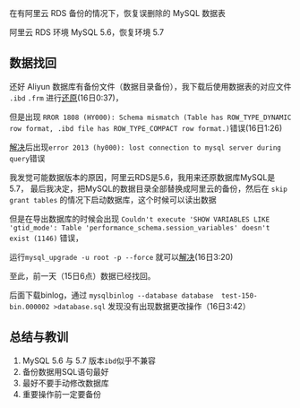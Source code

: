 在有阿里云 RDS 备份的情况下，恢复误删除的 MySQL 数据表

阿里云 RDS 环境 MySQL 5.6，恢复环境 5.7

## 数据找回

还好 Aliyun 数据库有备份文件（数据目录备份），我下载后使用数据表的对应文件 `.ibd` `.frm` 进行[还原](https://www.zixundingzhi.com/jizhu/4edb1d2fc656decd.html)(16日0:37)，

但是出现
`RROR 1808 (HY000): Schema mismatch (Table has ROW_TYPE_DYNAMIC row format, .ibd file has ROW_TYPE_COMPACT row format.)`错误(16日1:26)

[解决](http://veryyoung.me/blog/2016/06/21/restore-innodb-data-physical.html)后出现`error 2013 (hy000): lost connection to mysql server during query`错误

我发觉可能数据版本的原因，阿里云RDS是5.6，我用来还原数据库MySQL是5.7，
最后我决定，把MySQL的数据目录全部替换成阿里云的备份，然后在 `skip grant tables` 的情况下启动数据库，这个时候可以读出数据

但是在导出数据库的时候会出现 ```Couldn't execute 'SHOW VARIABLES LIKE 'gtid_mode': Table 'performance_schema.session_variables' doesn't exist (1146)``` 错误，

运行`mysql_upgrade -u root -p --force`
就可以[解决](http://grx.no/kb/2016/11/15/mysqldump-couldnt-execute-show-variables-like-gtid_mode-table-performance_schema-session_variables-doesnt-exist-1146/)(16日3:20)

至此，前一天（15日6点）数据已经找回。

后面下载binlog，通过 `mysqlbinlog --database database  test-150-bin.000002 >database.sql` 发现没有出现数据更改操作（16日3:42）


## 总结与教训

1. MySQL 5.6 与 5.7 版本`ibd`似乎不兼容
1. 备份数据用SQL语句最好
1. 最好不要手动修改数据库
1. 重要操作前一定要备份